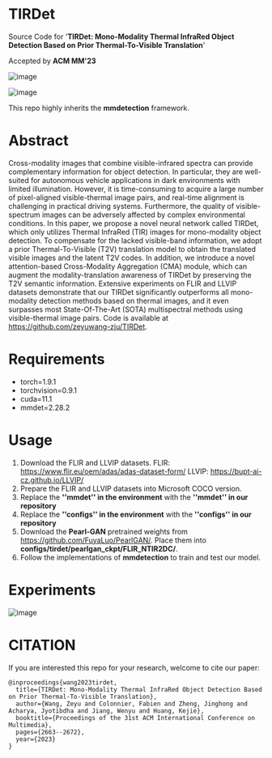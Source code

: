 # TIRDet
Source Code for '**TIRDet: Mono-Modality Thermal InfraRed Object Detection Based on Prior Thermal-To-Visible Translation**' 

Accepted by **ACM MM'23**

![image](https://github.com/zeyuwang-zju/TIRDet/assets/112078495/78f6c706-8b9b-4be2-909b-87b778d7a074)

![image](https://github.com/zeyuwang-zju/TIRDet/assets/112078495/8ff7acff-10ad-4e64-b7d4-303ef13c8aef)


This repo highly inherits the **mmdetection** framework.

# Abstract
Cross-modality images that combine visible-infrared spectra can provide complementary information for object detection. In particular, they are well-suited for autonomous vehicle applications in dark environments with limited illumination. However, it is time-consuming to acquire a large number of pixel-aligned visible-thermal image pairs, and real-time alignment is challenging in practical driving systems. Furthermore, the quality of visible-spectrum images can be adversely affected by complex environmental conditions. In this paper, we propose a novel neural network called TIRDet, which only utilizes Thermal InfraRed (TIR) images for mono-modality object detection. To compensate for the lacked visible-band information, we adopt a prior Thermal-To-Visible (T2V) translation model to obtain the translated visible images and the latent T2V codes. In addition, we introduce a novel attention-based Cross-Modality Aggregation (CMA) module, which can augment the modality-translation awareness of TIRDet by preserving the T2V semantic information. Extensive experiments on FLIR and LLVIP datasets demonstrate that our TIRDet significantly outperforms all mono-modality detection methods based on thermal images, and it even surpasses most State-Of-The-Art (SOTA) multispectral methods using visible-thermal image pairs. Code is available at https://github.com/zeyuwang-zju/TIRDet.

# Requirements
- torch=1.9.1 
- torchvision=0.9.1 
- cuda=11.1
- mmdet=2.28.2

# Usage

1. Download the FLIR and LLVIP datasets.
    FLIR: https://www.flir.eu/oem/adas/adas-dataset-form/
  LLVIP: https://bupt-ai-cz.github.io/LLVIP/
2. Prepare the FLIR and LLVIP datasets into Microsoft COCO version.
3. Replace the **''mmdet'' in the environment** with the **''mmdet'' in our repository**
4. Replace the **''configs'' in the environment** with the **''configs'' in our repository**
5. Download the **Pearl-GAN** pretrained weights from https://github.com/FuyaLuo/PearlGAN/. Place them into **configs/tirdet/pearlgan_ckpt/FLIR_NTIR2DC/**.
6. Follow the implementations of **mmdetection** to train and test our model.

# Experiments

![image](https://github.com/zeyuwang-zju/TIRDet/assets/112078495/02a03c1b-e473-49e5-97b1-3dd2d312bc8f)

# CITATION

If you are interested this repo for your research, welcome to cite our paper:

```
@inproceedings{wang2023tirdet,
  title={TIRDet: Mono-Modality Thermal InfraRed Object Detection Based on Prior Thermal-To-Visible Translation},
  author={Wang, Zeyu and Colonnier, Fabien and Zheng, Jinghong and Acharya, Jyotibdha and Jiang, Wenyu and Huang, Kejie},
  booktitle={Proceedings of the 31st ACM International Conference on Multimedia},
  pages={2663--2672},
  year={2023}
}
```

